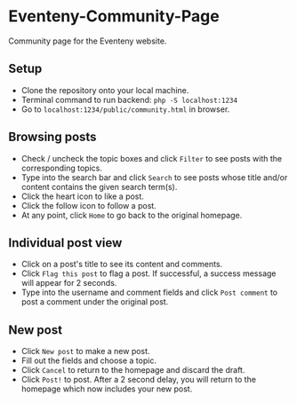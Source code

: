 # Eventeny-Community-Page

Community page for the Eventeny website.

## Setup
* Clone the repository onto your local machine.
* Terminal command to run backend: `php -S localhost:1234`
* Go to `localhost:1234/public/community.html` in browser.

## Browsing posts
* Check / uncheck the topic boxes and click `Filter` to see posts with
the corresponding topics.
* Type into the search bar and click `Search` to see posts whose title and/or
content contains the given search term(s).
* Click the heart icon to like a post.
* Click the follow icon to follow a post.
* At any point, click `Home` to go back to the original homepage.

## Individual post view
* Click on a post's title to see its content and comments.
* Click `Flag this post` to flag a post. If successful, a success message will
appear for 2 seconds.
* Type into the username and comment fields and click `Post comment` to post
a comment under the original post.

## New post
* Click `New post` to make a new post.
* Fill out the fields and choose a topic.
* Click `Cancel` to return to the homepage and discard the draft.
* Click `Post!` to post. After a 2 second delay, you will return to the homepage
which now includes your new post.